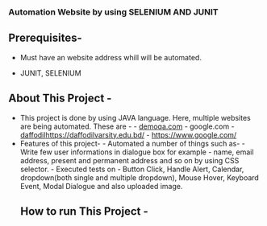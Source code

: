 ### Automation Website by using SELENIUM AND JUNIT

## Prerequisites- 
 + Must have an website address whill will be automated.
 - JUNIT, SELENIUM
## About This Project - 
- This project is done by using JAVA language. Here, multiple websites are being automated. These are -
      - [demoqa.com](https://demoqa.com/)
      - google.com
      - [daffodil](https://daffodilvarsity.edu.bd/)https://daffodilvarsity.edu.bd/
      - https://www.google.com/
- Features of this project-
      - Automated a number of things such as-
              - Write few user informations in dialogue box for example - name, email address, present and permanent address and so on by using CSS selector.
              - Executed tests on  - Button Click, Handle Alert, Calendar, dropdown(both single and multiple dropdown), Mouse Hover, Keyboard Event, Modal Dialogue and also uploaded image.
  ## How to run This Project -
   
